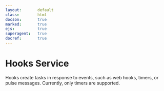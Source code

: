 ```yaml
---
layout:       default
class:        html
docson:       true
marked:       true
ejs:          true
superagent:   true
docref:       true
---
```


<h1>Hooks Service</h1>
<p>
  Hooks create tasks in response to events, such as web hooks, timers, or pulse messages.
  Currently, only timers are supported.
</p>

<div data-doc-ref='http://references.taskcluster.net/hooks/v1/api.json'></div>
